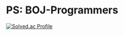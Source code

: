 # PS: BOJ-Programmers
[![Solved.ac Profile](http://mazassumnida.wtf/api/v2/generate_badge?boj=eastlight82)](https://solved.ac/eastlight82/)

